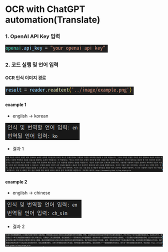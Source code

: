# OCR with ChatGPT automation(Translate)

### 1. OpenAI API Key 입력

![default](image/api_key.png)

### 2. 코드 실행 및 언어 입력

#### OCR 인식 이미지 경로

![default](image/ocr_path.png)

#### example 1
- english -> korean

![default](image/result1.png)

- 결과 1

![default](image/result2.png)

#### example 2
- english -> chinese

![default](image/result3.png)

- 결과 2

![default](image/result4.png)

